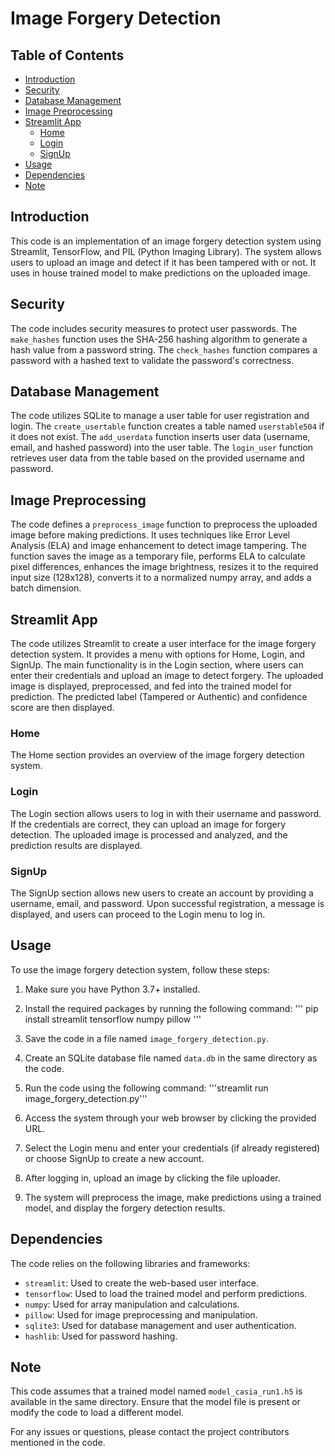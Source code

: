 # Image Forgery Detection

## Table of Contents
- [Introduction](#introduction)
- [Security](#security)
- [Database Management](#database-management)
- [Image Preprocessing](#image-preprocessing)
- [Streamlit App](#streamlit-app)
  - [Home](#home)
  - [Login](#login)
  - [SignUp](#signup)
- [Usage](#usage)
- [Dependencies](#dependencies)
- [Note](#note)

## Introduction

This code is an implementation of an image forgery detection system using Streamlit, TensorFlow, and PIL (Python Imaging Library). The system allows users to upload an image and detect if it has been tampered with or not. It uses in house trained model to make predictions on the uploaded image.

## Security

The code includes security measures to protect user passwords. The `make_hashes` function uses the SHA-256 hashing algorithm to generate a hash value from a password string. The `check_hashes` function compares a password with a hashed text to validate the password's correctness.

## Database Management

The code utilizes SQLite to manage a user table for user registration and login. The `create_usertable` function creates a table named `userstable504` if it does not exist. The `add_userdata` function inserts user data (username, email, and hashed password) into the user table. The `login_user` function retrieves user data from the table based on the provided username and password.

## Image Preprocessing

The code defines a `preprocess_image` function to preprocess the uploaded image before making predictions. It uses techniques like Error Level Analysis (ELA) and image enhancement to detect image tampering. The function saves the image as a temporary file, performs ELA to calculate pixel differences, enhances the image brightness, resizes it to the required input size (128x128), converts it to a normalized numpy array, and adds a batch dimension.

## Streamlit App

The code utilizes Streamlit to create a user interface for the image forgery detection system. It provides a menu with options for Home, Login, and SignUp. The main functionality is in the Login section, where users can enter their credentials and upload an image to detect forgery. The uploaded image is displayed, preprocessed, and fed into the trained model for prediction. The predicted label (Tampered or Authentic) and confidence score are then displayed.

### Home

The Home section provides an overview of the image forgery detection system.

### Login

The Login section allows users to log in with their username and password. If the credentials are correct, they can upload an image for forgery detection. The uploaded image is processed and analyzed, and the prediction results are displayed.

### SignUp

The SignUp section allows new users to create an account by providing a username, email, and password. Upon successful registration, a message is displayed, and users can proceed to the Login menu to log in.

## Usage

To use the image forgery detection system, follow these steps:

1. Make sure you have Python 3.7+ installed.

2. Install the required packages by running the following command: ''' pip install streamlit tensorflow numpy pillow '''

3. Save the code in a file named `image_forgery_detection.py`.

4. Create an SQLite database file named `data.db` in the same directory as the code.

5. Run the code using the following command: '''streamlit run image_forgery_detection.py'''

6. Access the system through your web browser by clicking the provided URL.

7. Select the Login menu and enter your credentials (if already registered) or choose SignUp to create a new account.

8. After logging in, upload an image by clicking the file uploader.

9. The system will preprocess the image, make predictions using a trained model, and display the forgery detection results.

## Dependencies

The code relies on the following libraries and frameworks:

- `streamlit`: Used to create the web-based user interface.
- `tensorflow`: Used to load the trained model and perform predictions.
- `numpy`: Used for array manipulation and calculations.
- `pillow`: Used for image preprocessing and manipulation.
- `sqlite3`: Used for database management and user authentication.
- `hashlib`: Used for password hashing.

## Note

This code assumes that a trained model named `model_casia_run1.h5` is available in the same directory. Ensure that the model file is present or modify the code to load a different model.

For any issues or questions, please contact the project contributors mentioned in the code.
